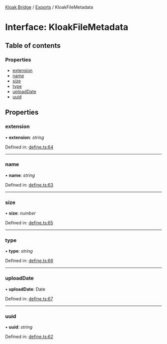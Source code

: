 [Kloak Bridge](../README.md) / [Exports](../modules.md) / KloakFileMetadata

# Interface: KloakFileMetadata

## Table of contents

### Properties

- [extension](kloakfilemetadata.md#extension)
- [name](kloakfilemetadata.md#name)
- [size](kloakfilemetadata.md#size)
- [type](kloakfilemetadata.md#type)
- [uploadDate](kloakfilemetadata.md#uploaddate)
- [uuid](kloakfilemetadata.md#uuid)

## Properties

### extension

• **extension**: *string*

Defined in: [define.ts:64](https://github.com/CoNET-project/kloak-bridge/blob/2af6df3/src/define.ts#L64)

___

### name

• **name**: *string*

Defined in: [define.ts:63](https://github.com/CoNET-project/kloak-bridge/blob/2af6df3/src/define.ts#L63)

___

### size

• **size**: *number*

Defined in: [define.ts:65](https://github.com/CoNET-project/kloak-bridge/blob/2af6df3/src/define.ts#L65)

___

### type

• **type**: *string*

Defined in: [define.ts:66](https://github.com/CoNET-project/kloak-bridge/blob/2af6df3/src/define.ts#L66)

___

### uploadDate

• **uploadDate**: Date

Defined in: [define.ts:67](https://github.com/CoNET-project/kloak-bridge/blob/2af6df3/src/define.ts#L67)

___

### uuid

• **uuid**: *string*

Defined in: [define.ts:62](https://github.com/CoNET-project/kloak-bridge/blob/2af6df3/src/define.ts#L62)
